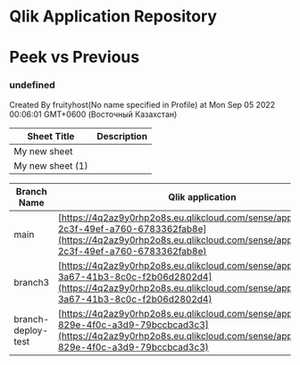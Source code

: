 # Qlik Application Repository 
# Peek vs Previous
### undefined
Created By fruityhost(No name specified in Profile) at Mon Sep 05 2022 00:06:01 GMT+0600 (Восточный Казахстан)




Sheet Title | Description
------------ | -------------
My new sheet|
My new sheet (1)|



Branch Name|Qlik application
---|---
main|[https://4q2az9y0rhp2o8s.eu.qlikcloud.com/sense/app/42a60bb7-2c3f-49ef-a760-6783362fab8e](https://4q2az9y0rhp2o8s.eu.qlikcloud.com/sense/app/42a60bb7-2c3f-49ef-a760-6783362fab8e)
branch3|[https://4q2az9y0rhp2o8s.eu.qlikcloud.com/sense/app/33fc455e-3a67-41b3-8c0c-f2b06d2802d4](https://4q2az9y0rhp2o8s.eu.qlikcloud.com/sense/app/33fc455e-3a67-41b3-8c0c-f2b06d2802d4)
branch-deploy-test|[https://4q2az9y0rhp2o8s.eu.qlikcloud.com/sense/app/1db1fa46-829e-4f0c-a3d9-79bccbcad3c3](https://4q2az9y0rhp2o8s.eu.qlikcloud.com/sense/app/1db1fa46-829e-4f0c-a3d9-79bccbcad3c3)